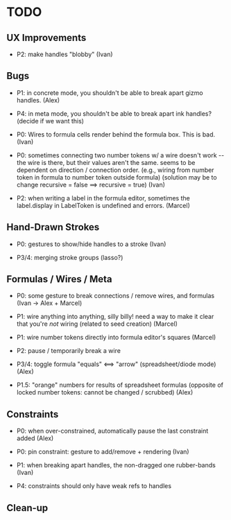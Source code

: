 # TODO

## UX Improvements

- P2: make handles "blobby"
  (Ivan)

## Bugs

- P1: in concrete mode, you shouldn't be able to break apart gizmo handles.
  (Alex)

- P4: in meta mode, you shouldn't be able to break apart ink handles?
  (decide if we want this)

- P0: Wires to formula cells render behind the formula box. This is bad.
  (Ivan)

- P0: sometimes connecting two number tokens w/ a wire doesn't work -- the wire is there, but their
  values aren't the same. seems to be dependent on direction / connection order.
  (e.g., wiring from number token in formula to number token outside formula)
  (solution may be to change recursive = false ==> recursive = true)
  (Ivan)

- P2: when writing a label in the formula editor, sometimes the label.display in LabelToken is undefined and errors.
  (Marcel)

## Hand-Drawn Strokes

- P0: gestures to show/hide handles to a stroke
  (Ivan)

- P3/4: merging stroke groups (lasso?)

## Formulas / Wires / Meta

- P0: some gesture to break connections / remove wires, and formulas
  (Ivan -> Alex + Marcel)

- P1: wire anything into anything, silly billy!
  need a way to make it clear that you're _not_ wiring
  (related to seed creation)
  (Marcel)

- P1: wire number tokens directly into formula editor's squares
  (Marcel)

- P2: pause / temporarily break a wire

- P3/4: toggle formula "equals" <==> "arrow" (spreadsheet/diode mode)
  (Alex)

- P1.5: "orange" numbers for results of spreadsheet formulas
  (opposite of locked number tokens: cannot be changed / scrubbed)
  (Alex)

## Constraints

- P0: when over-constrained, automatically pause the last constraint added
  (Alex)

- P0: pin constraint: gesture to add/remove + rendering
  (Ivan)

- P1: when breaking apart handles, the non-dragged one rubber-bands
  (Ivan)

- P4: constraints should only have weak refs to handles

## Clean-up
